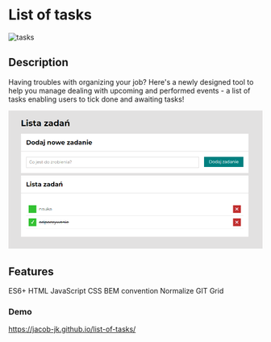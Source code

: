 # List of tasks

![tasks](https://cdn.dribbble.com/users/4241563/screenshots/11874468/media/7796309c77cf752615a3f9062e6a3b3d.gif)

## Description

Having troubles with organizing your job? Here's a newly designed tool to help you manage dealing with upcoming and performed events - a list of tasks enabling users to tick done and awaiting tasks!

![app](images/screenshot.png)

## Features

ES6+
HTML
JavaScript
CSS
BEM convention
Normalize
GIT
Grid

### Demo 

https://jacob-jk.github.io/list-of-tasks/
